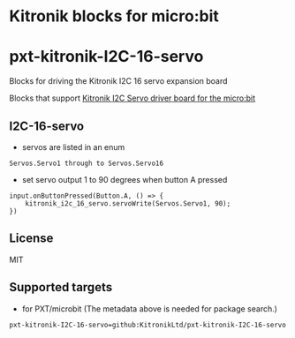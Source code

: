 # Kitronik blocks for micro:bit
# pxt-kitronik-I2C-16-servo
Blocks for driving the Kitronik I2C 16 servo expansion board


Blocks that support [Kitronik I2C Servo driver board for the micro:bit](https://www.kitronik.co.uk/5612)

## I2C-16-servo 

* servos are listed in an enum 

```blocks
Servos.Servo1 through to Servos.Servo16

```
* set servo output 1 to 90 degrees when button A pressed

```blocks
input.onButtonPressed(Button.A, () => {
    kitronik_i2c_16_servo.servoWrite(Servos.Servo1, 90);
})
```


## License

MIT

## Supported targets

* for PXT/microbit
(The metadata above is needed for package search.)


```package
pxt-kitronik-I2C-16-servo=github:KitronikLtd/pxt-kitronik-I2C-16-servo
```
